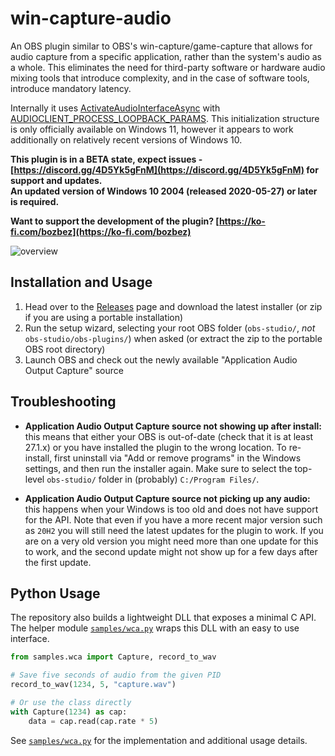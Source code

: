 # win-capture-audio

An OBS plugin similar to OBS's win-capture/game-capture that allows for audio capture from a specific application, rather than the system's audio as a whole. This eliminates the need for third-party software or hardware audio mixing tools that introduce complexity, and in the case of software tools, introduce mandatory latency.

Internally it uses [ActivateAudioInterfaceAsync](https://docs.microsoft.com/en-us/windows/win32/api/mmdeviceapi/nf-mmdeviceapi-activateaudiointerfaceasync) with [AUDIOCLIENT_PROCESS_LOOPBACK_PARAMS](https://docs.microsoft.com/en-us/windows/win32/api/audioclientactivationparams/ns-audioclientactivationparams-audioclient_process_loopback_params). This initialization structure is only officially available on Windows 11, however it appears to work additionally on relatively recent versions of Windows 10.

**This plugin is in a BETA state, expect issues - [https://discord.gg/4D5Yk5gFnM](https://discord.gg/4D5Yk5gFnM) for support and updates.**<br/>
**An updated version of Windows 10 2004 (released 2020-05-27) or later is required.**

**Want to support the development of the plugin? [https://ko-fi.com/bozbez](https://ko-fi.com/bozbez)**

![overview](https://raw.githubusercontent.com/bozbez/win-capture-audio/main/media/overview.png)

## Installation and Usage

1. Head over to the [Releases](https://github.com/bozbez/win-capture-audio/releases) page and download the latest installer (or zip if you are using a portable installation)
2. Run the setup wizard, selecting your root OBS folder (`obs-studio/`, _not_ `obs-studio/obs-plugins/`) when asked (or extract the zip to the portable OBS root directory)
3. Launch OBS and check out the newly available "Application Audio Output Capture" source

## Troubleshooting

- **Application Audio Output Capture source not showing up after install:** this means that either your OBS is out-of-date (check that it is at least 27.1.x) or you have installed the plugin to the wrong location. To re-install, first uninstall via "Add or remove programs" in the Windows settings, and then run the installer again. Make sure to select the top-level `obs-studio/` folder in (probably) `C:/Program Files/`.

- **Application Audio Output Capture source not picking up any audio:** this happens when your Windows is too old and does not have support for the API. Note that even if you have a more recent major version such as `20H2` you will still need the latest updates for the plugin to work. If you are on a very old version you might need more than one update for this to work, and the second update might not show up for a few days after the first update.

## Python Usage

The repository also builds a lightweight DLL that exposes a minimal C API. The helper module [`samples/wca.py`](samples/wca.py) wraps this DLL with an easy to use interface.

```python
from samples.wca import Capture, record_to_wav

# Save five seconds of audio from the given PID
record_to_wav(1234, 5, "capture.wav")

# Or use the class directly
with Capture(1234) as cap:
    data = cap.read(cap.rate * 5)
```

See [`samples/wca.py`](samples/wca.py) for the implementation and additional usage details.
